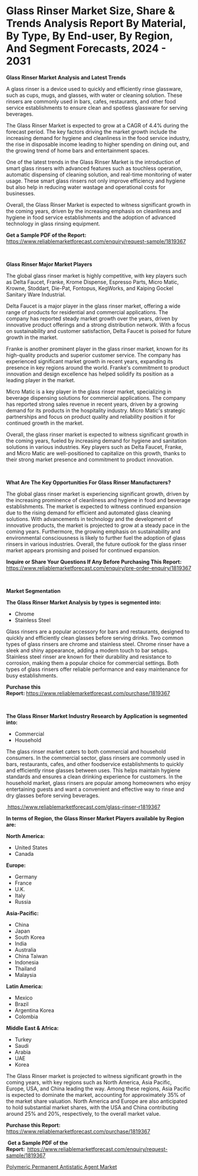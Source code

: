 <p><h1>Glass Rinser Market Size, Share & Trends Analysis Report By Material, By Type, By End-user, By Region, And Segment Forecasts, 2024 - 2031</h1></p><p><strong>Glass Rinser Market Analysis and Latest Trends</strong></p>
<p><p>A glass rinser is a device used to quickly and efficiently rinse glassware, such as cups, mugs, and glasses, with water or cleaning solution. These rinsers are commonly used in bars, cafes, restaurants, and other food service establishments to ensure clean and spotless glassware for serving beverages.</p><p>The Glass Rinser Market is expected to grow at a CAGR of 4.4% during the forecast period. The key factors driving the market growth include the increasing demand for hygiene and cleanliness in the food service industry, the rise in disposable income leading to higher spending on dining out, and the growing trend of home bars and entertainment spaces.</p><p>One of the latest trends in the Glass Rinser Market is the introduction of smart glass rinsers with advanced features such as touchless operation, automatic dispensing of cleaning solution, and real-time monitoring of water usage. These smart glass rinsers not only improve efficiency and hygiene but also help in reducing water wastage and operational costs for businesses.</p><p>Overall, the Glass Rinser Market is expected to witness significant growth in the coming years, driven by the increasing emphasis on cleanliness and hygiene in food service establishments and the adoption of advanced technology in glass rinsing equipment.</p></p>
<p><strong>Get a Sample PDF of the Report:&nbsp;</strong> <a href="https://www.reliablemarketforecast.com/enquiry/request-sample/1819367">https://www.reliablemarketforecast.com/enquiry/request-sample/1819367</a></p>
<p>&nbsp;</p>
<p><strong>Glass Rinser Major Market Players</strong></p>
<p><p>The global glass rinser market is highly competitive, with key players such as Delta Faucet, Franke, Krome Dispense, Espresso Parts, Micro Matic, Krowne, Stoddart, Die-Pat, Fontopus, KegWorks, and Kaiping Gockel Sanitary Ware Industrial. </p><p>Delta Faucet is a major player in the glass rinser market, offering a wide range of products for residential and commercial applications. The company has reported steady market growth over the years, driven by innovative product offerings and a strong distribution network. With a focus on sustainability and customer satisfaction, Delta Faucet is poised for future growth in the market.</p><p>Franke is another prominent player in the glass rinser market, known for its high-quality products and superior customer service. The company has experienced significant market growth in recent years, expanding its presence in key regions around the world. Franke's commitment to product innovation and design excellence has helped solidify its position as a leading player in the market.</p><p>Micro Matic is a key player in the glass rinser market, specializing in beverage dispensing solutions for commercial applications. The company has reported strong sales revenue in recent years, driven by a growing demand for its products in the hospitality industry. Micro Matic's strategic partnerships and focus on product quality and reliability position it for continued growth in the market.</p><p>Overall, the glass rinser market is expected to witness significant growth in the coming years, fueled by increasing demand for hygiene and sanitation solutions in various industries. Key players such as Delta Faucet, Franke, and Micro Matic are well-positioned to capitalize on this growth, thanks to their strong market presence and commitment to product innovation.</p></p>
<p>&nbsp;</p>
<p><strong>What Are The Key Opportunities For Glass Rinser Manufacturers?</strong></p>
<p><p>The global glass rinser market is experiencing significant growth, driven by the increasing prominence of cleanliness and hygiene in food and beverage establishments. The market is expected to witness continued expansion due to the rising demand for efficient and automated glass cleaning solutions. With advancements in technology and the development of innovative products, the market is projected to grow at a steady pace in the coming years. Furthermore, the growing emphasis on sustainability and environmental consciousness is likely to further fuel the adoption of glass rinsers in various industries. Overall, the future outlook for the glass rinser market appears promising and poised for continued expansion.</p></p>
<p><strong>Inquire or Share Your Questions If Any Before Purchasing This Report:</strong> <a href="https://www.reliablemarketforecast.com/enquiry/pre-order-enquiry/1819367">https://www.reliablemarketforecast.com/enquiry/pre-order-enquiry/1819367</a></p>
<p>&nbsp;</p>
<p><strong>Market Segmentation</strong></p>
<p><strong>The Glass Rinser Market Analysis by types is segmented into:</strong></p>
<p><ul><li>Chrome</li><li>Stainless Steel</li></ul></p>
<p><p>Glass rinsers are a popular accessory for bars and restaurants, designed to quickly and efficiently clean glasses before serving drinks. Two common types of glass rinsers are chrome and stainless steel. Chrome rinser have a sleek and shiny appearance, adding a modern touch to bar setups. Stainless steel rinser are known for their durability and resistance to corrosion, making them a popular choice for commercial settings. Both types of glass rinsers offer reliable performance and easy maintenance for busy establishments.</p></p>
<p><strong>Purchase this Report:&nbsp;</strong><a href="https://www.reliablemarketforecast.com/purchase/1819367">https://www.reliablemarketforecast.com/purchase/1819367</a></p>
<p>&nbsp;</p>
<p><strong>The Glass Rinser Market Industry Research by Application is segmented into:</strong></p>
<p><ul><li>Commercial</li><li>Household</li></ul></p>
<p><p>The glass rinser market caters to both commercial and household consumers. In the commercial sector, glass rinsers are commonly used in bars, restaurants, cafes, and other foodservice establishments to quickly and efficiently rinse glasses between uses. This helps maintain hygiene standards and ensures a clean drinking experience for customers. In the household market, glass rinsers are popular among homeowners who enjoy entertaining guests and want a convenient and effective way to rinse and dry glasses before serving beverages.</p></p>
<p><a href="https://www.reliablemarketforecast.com/glass-rinser-r1819367">&nbsp;https://www.reliablemarketforecast.com/glass-rinser-r1819367</a></p>
<p><strong>In terms of Region, the Glass Rinser Market Players available by Region are:</strong></p>
<p>
    <p> <strong> North America: </strong>
        <ul>
            <li>United States</li>
            <li>Canada</li>
        </ul>
        </p> 
    <p> <strong> Europe: </strong>
        <ul>
            <li>Germany</li>
            <li>France</li>
            <li>U.K.</li>
            <li>Italy</li>
            <li>Russia</li>
        </ul>
        </p> 
    <p> <strong> Asia-Pacific: </strong>
        <ul>
            <li>China</li>
            <li>Japan</li>
            <li>South Korea</li>
            <li>India</li>
            <li>Australia</li>
            <li>China Taiwan</li>
            <li>Indonesia</li>
            <li>Thailand</li>
            <li>Malaysia</li>
        </ul>
        </p> 
    <p> <strong> Latin America: </strong>
        <ul>
            <li>Mexico</li>
            <li>Brazil</li>
            <li>Argentina Korea</li>
            <li>Colombia</li>
        </ul>
        </p> 
    <p> <strong> Middle East & Africa: </strong>
        <ul>
            <li>Turkey</li>
            <li>Saudi</li>
            <li>Arabia</li>
            <li>UAE</li>
            <li>Korea</li>
        </ul>
    </p>
    </p>
<p><p>The Glass Rinser market is projected to witness significant growth in the coming years, with key regions such as North America, Asia Pacific, Europe, USA, and China leading the way. Among these regions, Asia Pacific is expected to dominate the market, accounting for approximately 35% of the market share valuation. North America and Europe are also anticipated to hold substantial market shares, with the USA and China contributing around 25% and 20%, respectively, to the overall market value.</p></p>
<p><strong>Purchase this Report: </strong><a href="https://www.reliablemarketforecast.com/purchase/1819367">https://www.reliablemarketforecast.com/purchase/1819367</a></p>
<p>&nbsp;<strong>Get a Sample PDF of the Report:&nbsp;&nbsp;</strong><a href="https://www.reliablemarketforecast.com/enquiry/request-sample/1819367">https://www.reliablemarketforecast.com/enquiry/request-sample/1819367</a></p>
<p><strong></strong></p>
<p><p><a href="https://view.publitas.com/reportprime-1/global-polymeric-permanent-antistatic-agent-market-share-and-growth-opportunities-and-market-size-growing-with-a-cagr-of-12-for-period-from-2024-2031/">Polymeric Permanent Antistatic Agent Market</a></p></p>